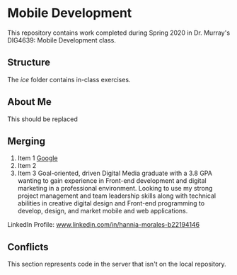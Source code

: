 # Mobile Development
This repository contains work completed during Spring 2020 in Dr. Murray's DIG4639: Mobile Development class.

## Structure
The *ice* folder contains in-class exercises. 

## About Me
This should be replaced

## Merging
1. Item 1 [Google](http://ww.google.com)
1. Item 2
1. Item 3
Goal-oriented, driven Digital Media graduate with a 3.8 GPA wanting to gain experience in Front-end development and digital marketing in a professional environment. Looking to use my strong project management and team leadership skills along with technical abilities in creative digital design and Front-end programming to develop, design, and market mobile and web applications.

LinkedIn Profile: 
www.linkedin.com/in/hannia-morales-b22194146

## Conflicts
This section represents code in the server that isn't on the local repository.
